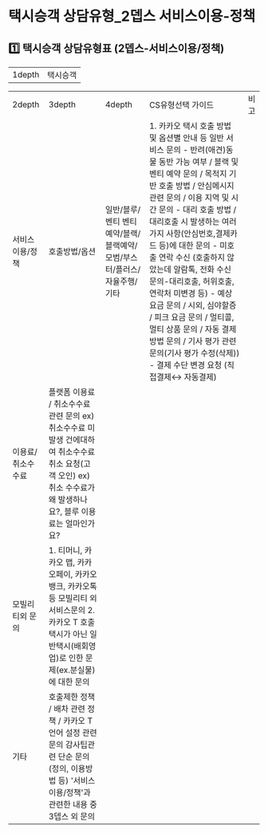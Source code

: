 # 택시승객 상담유형_2뎁스 서비스이용-정책

**1️⃣** **택시승객 상담유형표 (2뎁스-서비스이용/정책)**
-------------------------------------

|  |  |
| --- | --- |
| 1depth | 택시승객 |

|  |  |  |  |  |
| --- | --- | --- | --- | --- |
| 2depth | 3depth | 4depth | CS유형선택 가이드 | 비고 |
| 서비스이용/정책 | 호출방법/옵션 | 일반/블루/벤티 벤티예약/블랙/블랙예약/모범/부스터/플러스/자율주행/기타 | 1. 카카오 택시 호출 방법 및 옵션별 안내 등 일반 서비스 문의  - 반려(애견)동물 동반 가능 여부 / 블랙 및 벤티 예약 문의 / 목적지 기반 호출 방법 / 안심메시지 관련 문의 / 이용 지역 및 시간 문의  - 대리 호출 방법 / 대리호출 시 발생하는 여러가지 사항(안심번호,결제카드 등)에 대한 문의  - 미호출 연락 수신 (호출하지 않았는데 알람톡, 전화 수신 문의-대리호출, 허위호출, 연락처 미변경 등)  - 예상 요금 문의 / 시외, 심야할증 / 피크 요금 문의 / 멀티콜, 멀티 상품 문의 / 자동 결제 방법 문의 / 기사 평가 관련 문의(기사 평가 수정(삭제))  - 결제 수단 변경 요청 (직접결제↔ 자동결제) |  |
| 이용료/취소수수료 | 플랫폼 이용료 / 취소수수료 관련 문의  ex) 취소수수료 미발생 건에대하여 취소수수료 취소 요청(고객 오인)  ex) 취소 수수료가 왜 발생하나요?, 블루 이용료는 얼마인가요? |  |
| 모빌리티외 문의 | 1. 티머니, 카카오 맵, 카카오페이, 카카오뱅크, 카카오톡 등 모빌리티 외 서비스문의  2. 카카오 T 호출택시가 아닌 일반택시(배회영업)로 인한 문제(ex.분실물)에 대한 문의 |  |
| 기타 | 호출제한 정책 / 배차 관련 정책 / 카카오 T 언어 설정 관련 문의  감사팁관련 단순 문의 (정의, 이용방법 등)  '서비스이용/정책'과 관련한 내용 중 3뎁스 외 문의 |  |